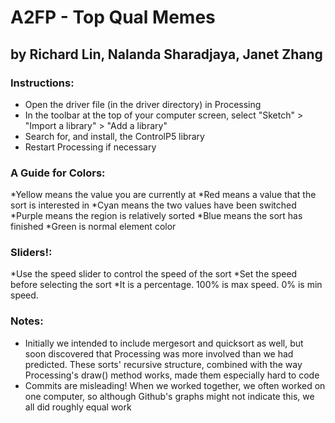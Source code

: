 A2FP - Top Qual Memes
===================
by Richard Lin, Nalanda Sharadjaya, Janet Zhang
-------------------------------------------------------------------
### Instructions:
* Open the driver file (in the driver directory) in Processing
* In the toolbar at the top of your computer screen, select "Sketch" > "Import a library" > "Add a library"
* Search for, and install, the ControlP5 library
* Restart Processing if necessary

### A Guide for Colors:
*Yellow means the value you are currently at
*Red means a value that the sort is interested in
*Cyan means the two values have been switched
*Purple means the region is relatively sorted
*Blue means the sort has finished
*Green is normal element color

### Sliders!:
*Use the speed slider to control the speed of the sort
*Set the speed before selecting the sort
*It is a percentage. 100% is max speed. 0% is min speed.

### Notes:
* Initially we intended to include mergesort and quicksort as well, but soon discovered that Processing was more involved than we had predicted. These sorts' recursive structure, combined with the way Processing's draw() method works, made them especially hard to code
* Commits are misleading! When we worked together, we often worked on one computer, so although Github's graphs might not indicate this, we all did roughly equal work